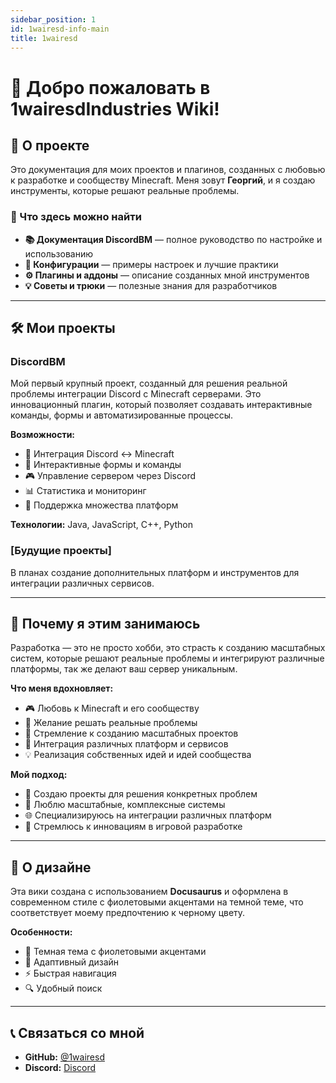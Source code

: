 ```yaml
---
sidebar_position: 1
id: 1wairesd-info-main
title: 1wairesd
---
```


# 👋 Добро пожаловать в 1wairesdIndustries Wiki!

## 🚀 О проекте

Это документация для моих проектов и плагинов, созданных с любовью к разработке и сообществу Minecraft. Меня зовут **Георгий**, и я создаю инструменты, которые решают реальные проблемы.

### 🎯 Что здесь можно найти

- **📚 Документация DiscordBM** — полное руководство по настройке и использованию
- **🔧 Конфигурации** — примеры настроек и лучшие практики  
- **⚙️ Плагины и аддоны** — описание созданных мной инструментов
- **💡 Советы и трюки** — полезные знания для разработчиков

---

## 🛠️ Мои проекты

### DiscordBM
Мой первый крупный проект, созданный для решения реальной проблемы интеграции Discord с Minecraft серверами. Это инновационный плагин, который позволяет создавать интерактивные команды, формы и автоматизированные процессы.

**Возможности:**
- 🔗 Интеграция Discord ↔ Minecraft
- 📝 Интерактивные формы и команды
- 🎮 Управление сервером через Discord
- 📊 Статистика и мониторинг
- 🔧 Поддержка множества платформ

**Технологии:** Java, JavaScript, C++, Python

### [Будущие проекты]
В планах создание дополнительных платформ и инструментов для интеграции различных сервисов.

---

## 💜 Почему я этим занимаюсь

Разработка — это не просто хобби, это страсть к созданию масштабных систем, которые решают реальные проблемы и интегрируют различные платформы, так же делают ваш сервер уникальным. 

**Что меня вдохновляет:**
- 🎮 Любовь к Minecraft и его сообществу
- 🔧 Желание решать реальные проблемы
- 🌟 Стремление к созданию масштабных проектов
- 🔗 Интеграция различных платформ и сервисов
- 💡 Реализация собственных идей и идей сообщества

**Мой подход:**
- 🎯 Создаю проекты для решения конкретных проблем
- 🔄 Люблю масштабные, комплексные системы
- 🌐 Специализируюсь на интеграции различных платформ
- 🚀 Стремлюсь к инновациям в игровой разработке

---

## 🎨 О дизайне

Эта вики создана с использованием **Docusaurus** и оформлена в современном стиле с фиолетовыми акцентами на темной теме, что соответствует моему предпочтению к черному цвету.

**Особенности:**
- 🌙 Темная тема с фиолетовыми акцентами
- 📱 Адаптивный дизайн
- ⚡ Быстрая навигация
- 🔍 Удобный поиск

---

## 📞 Связаться со мной

- **GitHub:** [@1wairesd](https://github.com/1wairesd)
- **Discord:** [Discord](https://discord.gg/FcjketuH)
